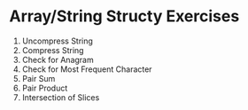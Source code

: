 # Array/String Structy Exercises

1. Uncompress String
2. Compress String
3. Check for Anagram
4. Check for Most Frequent Character
5. Pair Sum
6. Pair Product
7. Intersection of Slices

